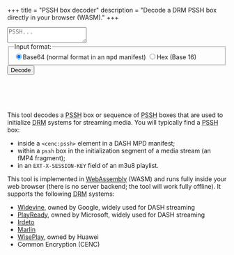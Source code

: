 +++
title = "PSSH box decoder"
description = "Decode a DRM PSSH box directly in your browser (WASM)."
+++


<form>
  <textarea id="pssh" class="form-input" name="pssh"
    data-tooltip="The PSSH box (DRM initialization data)"
    pattern="[0-9ABCDEFabcdef+=]+"
    placeholder="PSSH..."></textarea>
  <fieldset>
    <legend>Input format:</legend>
      <label><input type="radio" name="fmt" id="fmt_base64" checked />Base64 (normal format in an <tt>mpd</tt> manifest)</label>
      <label><input type="radio" name="fmt" id="fmt_hex" />Hex (Base 16)</label>
  </fieldset>
  <button id="go" data-tooltip="Decode PSSH">Decode</button>
</form>

<div style="margin-top:2em;padding:1em" id="output"></div>

<p style="margin-top:2em">This tool decodes a <abbr title="Protection System Specific
Header">PSSH</abbr> box or sequence of <abbr title="Protection System Specific
Header">PSSH</abbr> boxes that are used to initialize <abbr title="Digital Rights
Management">DRM</abbr> systems for streaming media. You will typically find a
<abbr title="Protection System Specific Header">PSSH</abbr> box:

- inside a `<cenc:pssh>` element in a DASH MPD manifest;
- within a `pssh` box in the initialization segment of a media stream (an fMP4 fragment);
- in an `EXT-X-SESSION-KEY` field of an m3u8 playlist.


This tool is implemented in [WebAssembly](https://webassembly.org/) (WASM) and runs fully inside
your web browser (there is no server backend; the tool will work fully offline). It supports the
following <abbr title="Digital Rights Management">DRM</abbr> systems:

- <a href="https://www.widevine.com/solutions/widevine-drm">Widevine</a>, owned by Google, widely used for DASH streaming
- <a href="https://www.microsoft.com/playready/overview/">PlayReady</a>, owned by Microsoft, widely used for DASH streaming
- <a href="https://irdeto.com/video-entertainment/multi-drm/">Irdeto</a>
- <a href="https://www.marlin-community.com/">Marlin</a>
- <a href="https://developer.huawei.com/consumer/en/hms/huawei-wiseplay/">WisePlay</a>, owned by Huawei
- Common Encryption (CENC)


<script type="module" src="../js/decode.js"></script>

